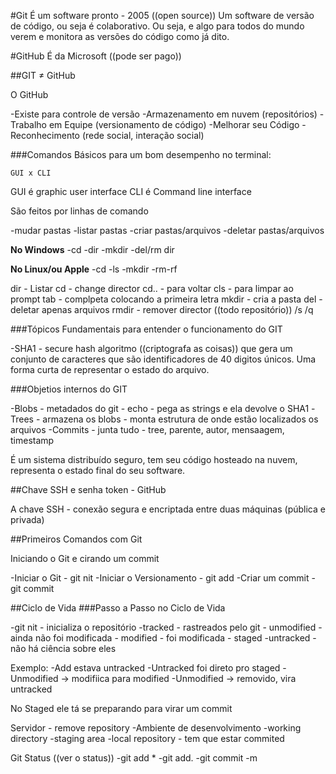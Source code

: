#Git 
    É um software pronto - 2005 ((open source))
    Um software de versão de código, ou seja é colaborativo. Ou seja, e algo para todos do mundo verem e monitora as versões do código como já dito.

#GitHub
    É da Microsoft ((pode ser pago))

##GIT ≠ GitHub

O GitHub

-Existe para controle de versão
-Armazenamento em nuvem (repositórios)
-Trabalho em Equipe (versionamento de código)
-Melhorar seu Código
-Reconhecimento (rede social, interação social)

###Comandos Básicos para um bom desempenho no terminal:

    GUI x CLI
GUI é graphic user interface
CLI é Command line interface

São feitos por linhas de comando

-mudar pastas
-listar pastas
-criar pastas/arquivos
-deletar pastas/arquivos

**No Windows**
-cd
-dir
-mkdir
-del/rm dir

**No Linux/ou Apple**
-cd
-ls
-mkdir
-rm-rf

dir - Listar
cd - change director
cd.. - para voltar
cls - para limpar ao prompt
tab - complpeta colocando a primeira letra
mkdir - cria a pasta
del - deletar apenas arquivos
rmdir - remover director ((todo repositório)) /s /q

###Tópicos Fundamentais para entender o funcionamento do GIT

-SHA1 - secure hash algoritmo ((criptografa as coisas)) que gera um conjunto de caracteres que são identificadores de 40 digitos únicos. Uma forma curta de representar o estado do arquivo.

###Objetios internos do GIT

-Blobs - metadados do git - echo - pega as strings e ela devolve o SHA1
-Trees - armazena os blobs - monta estrutura de onde estão localizados os arquivos
-Commits - junta tudo - tree, parente, autor, mensaagem, timestamp

É um sistema distribuído seguro, tem seu código hosteado na nuvem, representa o estado final do seu software.

##Chave SSH e senha token - GitHub

A chave SSH - conexão segura e encriptada entre duas máquinas (pública e privada)


##Primeiros Comandos com Git

Iniciando o Git e cirando um commit

-Iniciar o Git - git nit
-Iniciar o Versionamento - git add
-Criar um commit - git commit

##Ciclo de Vida
###Passo a Passo no Ciclo de Vida

-git nit - inicializa o repositório
-tracked - rastreados pelo git
    - unmodified - ainda não foi modificada
    - modified - foi modificada
    - staged
-untracked - não há ciência sobre eles

Exemplo:
-Add estava untracked
-Untracked foi direto pro staged
-Unmodified -> modifiica para modified
-Unmodified -> removido, vira untracked

No Staged ele tá se preparando para virar um commit

Servidor - remove repository
-Ambiente de desenvolvimento
-working directory
-staging area
-local repository - tem que estar commited

Git Status ((ver o status))
-git add *
-git add.
-git commit -m